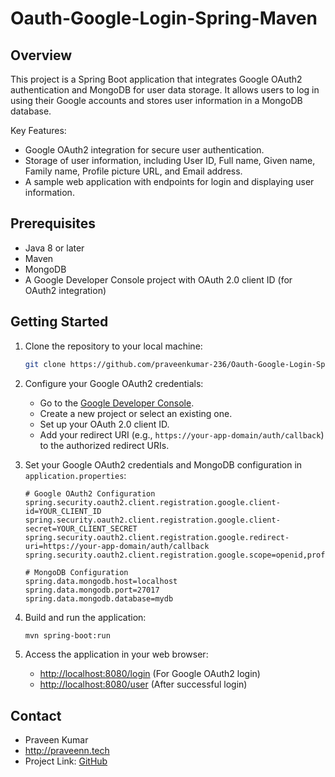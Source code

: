 # Oauth-Google-Login-Spring-Maven
 
 ## Overview

This project is a Spring Boot application that integrates Google OAuth2 authentication and MongoDB for user data storage. It allows users to log in using their Google accounts and stores user information in a MongoDB database.

Key Features:
- Google OAuth2 integration for secure user authentication.
- Storage of user information, including User ID, Full name, Given name, Family name, Profile picture URL, and Email address.
- A sample web application with endpoints for login and displaying user information.

## Prerequisites

- Java 8 or later
- Maven
- MongoDB
- A Google Developer Console project with OAuth 2.0 client ID (for OAuth2 integration)

## Getting Started

1. Clone the repository to your local machine:

    ```bash
    git clone https://github.com/praveenkumar-236/Oauth-Google-Login-Spring-Maven.git
    ```

2. Configure your Google OAuth2 credentials:

    - Go to the [Google Developer Console](https://console.developers.google.com/).
    - Create a new project or select an existing one.
    - Set up your OAuth 2.0 client ID.
    - Add your redirect URI (e.g., `https://your-app-domain/auth/callback`) to the authorized redirect URIs.

3. Set your Google OAuth2 credentials and MongoDB configuration in `application.properties`:

    ```properties
    # Google OAuth2 Configuration
    spring.security.oauth2.client.registration.google.client-id=YOUR_CLIENT_ID
    spring.security.oauth2.client.registration.google.client-secret=YOUR_CLIENT_SECRET
    spring.security.oauth2.client.registration.google.redirect-uri=https://your-app-domain/auth/callback
    spring.security.oauth2.client.registration.google.scope=openid,profile,email

    # MongoDB Configuration
    spring.data.mongodb.host=localhost
    spring.data.mongodb.port=27017
    spring.data.mongodb.database=mydb
    ```

4. Build and run the application:

    ```bash
    mvn spring-boot:run
    ```

5. Access the application in your web browser:

    - [http://localhost:8080/login](http://localhost:8080/login) (For Google OAuth2 login)
    - [http://localhost:8080/user](http://localhost:8080/user) (After successful login)

## Contact

- Praveen Kumar
- http://praveenn.tech
- Project Link: [GitHub](https://github.com/praveenkumar-236/Oauth-Google-Login-Spring-Maven)
